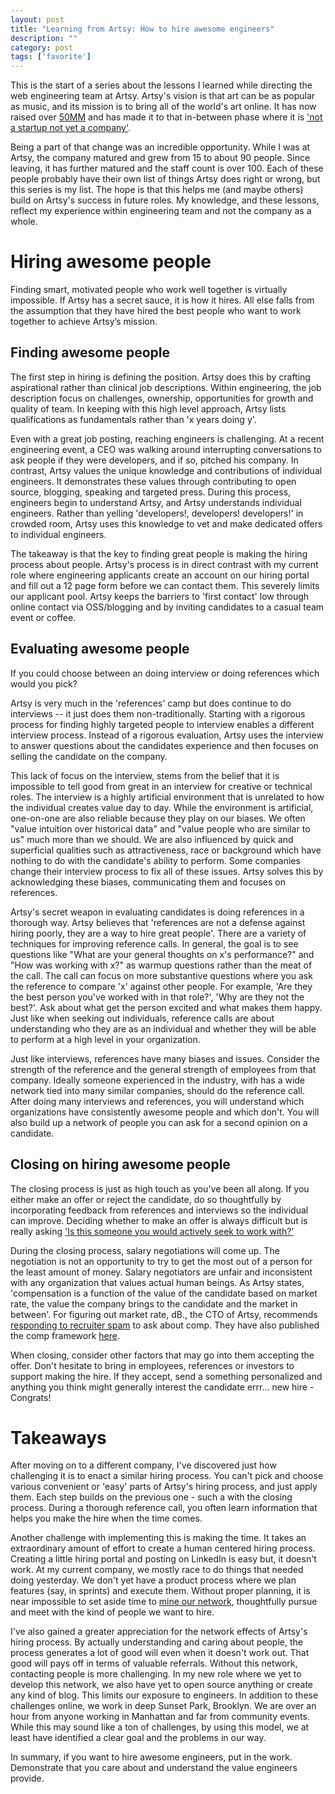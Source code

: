 ```yaml
---
layout: post
title: "Learning from Artsy: How to hire awesome engineers"
description: ""
category: post
tags: ['favorite']
---
```


This is the start of a series about the lessons I learned while directing the web engineering team at Artsy. Artsy's vision is that art can be as popular as music, and its mission is to bring all of the world's art online. It has now raised over [50MM](http://blogs.wsj.com/privateequity/2015/03/26/catterton-leads-25-million-funding-round-for-artsy/) and has made it to that in-between phase where it is ['not a startup not yet a company'](https://www.youtube.com/watch?v=IlV7RhT6zHs).

Being a part of that change was an incredible opportunity. While I was at Artsy, the company matured and grew from 15 to about 90 people. Since leaving, it has further matured and the staff count is over 100. Each of these people probably have their own list of things Artsy does right or wrong, but this series is my list. The hope is that this helps me (and maybe others) build on Artsy's success in future roles. My knowledge, and these lessons, reflect my experience within engineering team and not the company as a whole.

# Hiring awesome people

Finding smart, motivated people who work well together is virtually impossible. If Artsy has a secret sauce, it is how it hires. All else falls from the assumption that they have hired the best people who want to work together to achieve Artsy’s mission.

## Finding awesome people

The first step in hiring is defining the position. Artsy does this by crafting aspirational rather than clinical job descriptions. Within engineering, the job description focus on challenges, ownership, opportunities for growth and quality of team. In keeping with this high level approach, Artsy lists qualifications as fundamentals rather than 'x years doing y'.

Even with a great job posting, reaching engineers is challenging. At a recent engineering event, a CEO was walking around interrupting conversations to ask people if they were developers, and if so, pitched his company. In contrast, Artsy values the unique knowledge and contributions of individual engineers. It demonstrates these values through contributing to open source, blogging, speaking and targeted press. During this process, engineers begin to understand Artsy, and Artsy understands individual engineers. Rather than yelling 'developers!, developers! developers!' in crowded room, Artsy uses this knowledge to vet and make dedicated offers to individual engineers.

The takeaway is that the key to finding great people is making the hiring process about people. Artsy's process is in direct contrast with my current role where engineering applicants create an account on our hiring portal and fill out a 12 page form before we can contact them. This severely limits our applicant pool. Artsy keeps the barriers to 'first contact' low through online contact via OSS/blogging and by inviting candidates to a casual team event or coffee.

## Evaluating awesome people

If you could choose between an doing interview or doing references which would you pick?

Artsy is very much in the 'references' camp but does continue to do interviews -- it just does them non-traditionally. Starting with a rigorous process for finding highly targeted people to interview enables a different interview process. Instead of a rigorous evaluation, Artsy uses the interview to answer questions about the candidates experience and then focuses on selling the candidate on the company.

This lack of focus on the interview, stems from the belief that it is impossible to tell good from great in an interview for creative or technical roles. The interview is a highly artificial environment that is unrelated to how the individual creates value day to day. While the environment is artificial, one-on-one are also reliable because they play on our biases. We often "value intuition over historical data" and "value people who are similar to us" much more than we should. We are also influenced by quick and superficial qualities such as attractiveness, race or background which have nothing to do with the candidate's ability to perform. Some companies change their interview process to fix all of these issues. Artsy solves this by acknowledging these biases, communicating them and focuses on references.

Artsy's secret weapon in evaluating candidates is doing references in a thorough way. Artsy believes that 'references are not a defense against hiring poorly, they are a way to hire great people'. There are a variety of techniques for improving reference calls. In general, the goal is to see questions like "What are your general thoughts on x's performance?" and "How was working with x?" as warmup questions rather than the meat of the call. The call can focus on more substantive questions where you ask the reference to compare 'x' against other people. For example, 'Are they the best person you've worked with in that role?', 'Why are they not the best?'. Ask about what get the person excited and what makes them happy. Just like when seeking out individuals, reference calls are about understanding who they are as an individual and whether they will be able to perform at a high level in your organization.

Just like interviews, references have many biases and issues. Consider the strength of the reference and the general strength of employees from that company. Ideally someone experienced in the industry, with has a wide network tied into many similar companies, should do the reference call. After doing many interviews and references, you will understand which organizations have consistently awesome people and which don't. You will also build up a network of people you can ask for a second opinion on a candidate.

## Closing on hiring awesome people

The closing process is just as high touch as you've been all along. If you either make an offer or reject the candidate, do so thoughtfully by incorporating feedback from references and interviews so the individual can improve. Deciding whether to make an offer is always difficult but is really asking ['Is this someone you would actively seek to work with?'](http://www.quora.com/What-is-the-engineering-interview-process-like-at-Stripe)

During the closing process, salary negotiations will come up. The negotiation is not an opportunity to try to get the most out of a person for the least amount of money. Salary negotiators are unfair and inconsistent with any organization that values actual human beings. As Artsy states, 'compensation is a function of the value of the candidate based on market rate, the value the company brings to the candidate and the market in between'. For figuring out market rate, dB., the CTO of Artsy, recommends [responding to recruiter spam](http://code.dblock.org/2015/01/09/how-to-make-recruiter-spam-useful-my-canned-response.html) to ask about comp. They have also published the comp framework [here](http://artsy.github.io/blog/2015/04/03/artsy-engineering-compensation-framework/).

When closing, consider other factors that may go into them accepting the offer. Don't hesitate to bring in employees, references or investors to support making the hire. If they accept, send a something personalized and anything you think might generally interest the candidate errr… new hire - Congrats!

# Takeaways

After moving on to a different company, I've discovered just how challenging it is to enact a similar hiring process. You can't pick and choose various convenient or 'easy' parts of Artsy's hiring process, and just apply them. Each step builds on the previous one - such a with the closing process. During a thorough reference call, you often learn information that helps you make the hire when the time comes.

Another challenge with implementing this is making the time. It takes an extraordinary amount of effort to create a human centered hiring process. Creating a little hiring portal and posting on LinkedIn is easy but, it doesn't work. At my current company, we mostly race to do things that needed doing yesterday. We don't yet have a product process where we plan features (say, in sprints) and execute them. Without proper planning, it is near impossible to set aside time to [mine our network](http://firstround.com/review/Mine-Your-Network-for-Early-Stage-Hiring-Gold/), thoughtfully pursue and meet with the kind of people we want to hire.

I've also gained a greater appreciation for the network effects of Artsy's hiring process. By actually understanding and caring about people, the process generates a lot of good will even when it doesn't work out. That good will pays off in terms of valuable referrals. Without this network, contacting people is more challenging. In my new role where we yet to develop this network, we also have yet to open source anything or create any kind of blog. This limits our exposure to engineers. In addition to these challenges online, we work in deep Sunset Park, Brooklyn. We are over an hour from anyone working in Manhattan and far from community events. While this may sound like a ton of challenges, by using this model, we at least have identified a clear goal and the problems in our way.

In summary, if you want to hire awesome engineers, put in the work. Demonstrate that you care about and understand the value engineers provide.
